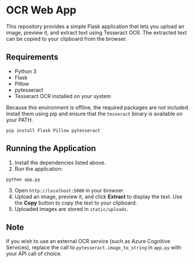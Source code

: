 # OCR Web App

This repository provides a simple Flask application that lets you upload an image, preview it, and extract text using Tesseract OCR. The extracted text can be copied to your clipboard from the browser.

## Requirements

- Python 3
- Flask
- Pillow
- pytesseract
- Tesseract OCR installed on your system

Because this environment is offline, the required packages are not included. Install them using pip and ensure that the `tesseract` binary is available on your PATH.

```
pip install Flask Pillow pytesseract
```

## Running the Application

1. Install the dependencies listed above.
2. Run the application:

```
python app.py
```

3. Open `http://localhost:5000` in your browser.
4. Upload an image, preview it, and click **Extract** to display the text. Use the **Copy** button to copy the text to your clipboard.
5. Uploaded images are stored in `static/uploads`.

## Note

If you wish to use an external OCR service (such as Azure Cognitive Services), replace the call to `pytesseract.image_to_string` in `app.py` with your API call of choice.
